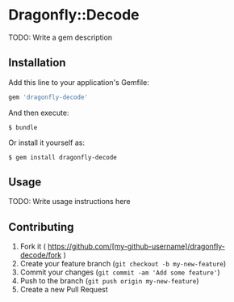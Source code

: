 # Dragonfly::Decode

TODO: Write a gem description

## Installation

Add this line to your application's Gemfile:

```ruby
gem 'dragonfly-decode'
```

And then execute:

    $ bundle

Or install it yourself as:

    $ gem install dragonfly-decode

## Usage

TODO: Write usage instructions here

## Contributing

1. Fork it ( https://github.com/[my-github-username]/dragonfly-decode/fork )
2. Create your feature branch (`git checkout -b my-new-feature`)
3. Commit your changes (`git commit -am 'Add some feature'`)
4. Push to the branch (`git push origin my-new-feature`)
5. Create a new Pull Request
